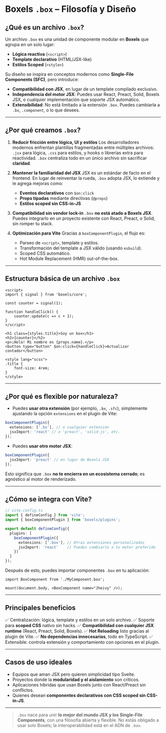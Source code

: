 # **Boxels `.box` – Filosofía y Diseño**

## **¿Qué es un archivo `.box`?**

Un archivo `.box` es una unidad de componente modular en **Boxels** que agrupa en un solo lugar:

* **Lógica reactiva** (`<script>`)
* **Template declarativo** (HTML/JSX-like)
* **Estilos Scoped** (`<style>`)

Su diseño se inspira en conceptos modernos como **Single-File Components (SFC)**, pero introduce:

* **Compatibilidad con JSX**, en lugar de un template compilado exclusivo.
* **Independencia del motor JSX**: Puedes usar React, Preact, Solid, Boxels JSX, o cualquier implementación que soporte JSX automático.
* **Extensibilidad**: No está limitado a la extensión `.box`. Puedes cambiarla a `.bx`, `.component`, o lo que desees.

---

## **¿Por qué creamos `.box`?**

1. **Reducir fricción entre lógica, UI y estilos**
   Los desarrolladores modernos enfrentan plantillas fragmentadas entre múltiples archivos: `.jsx` para lógica, `.css` para estilos, y hooks o librerías extra para reactividad. `.box` centraliza todo en un único archivo sin sacrificar **claridad**.

2. **Mantener la familiaridad del JSX**
   JSX es un estándar de facto en el frontend. En lugar de reinventar la rueda, `.box` adopta JSX, lo extiende y le agrega mejoras como:

   * **Eventos declarativos** con `$on:click`
   * **Props tipadas** mediante directivas (`@props`)
   * **Estilos scoped sin CSS-in-JS**

3. **Compatibilidad sin vendor lock-in**
   `.box` **no está atado a Boxels JSX**. Puedes integrarlo en un proyecto existente con React, Preact, o Solid, sin romper tu stack.

4. **Optimización para Vite**
   Gracias a `boxComponentPlugin`, el flujo es:

   * Parseo de `<script>`, template y estilos.
   * Transformación del template a JSX válido (usando `esbuild`).
   * Scoped CSS automático.
   * Hot Module Replacement (HMR) out-of-the-box.

---

## **Estructura básica de un archivo `.box`**

```box
<script>
import { signal } from 'boxels/core';

const counter = signal(1);

function handleClick() {
    counter.update(c => c + 1);
}
</script>

<h1 class={styles.title}>Soy un box</h1>
<h2>{counter}</h2>
<p>¡Hola! Mi nombre es {props.name}.</p>
<button type="button" $on:click={handleClick}>Actualizar contador</button>

<style lang="scss">
.title {
    font-size: 4rem;
}
</style>
```

---

## **¿Por qué es flexible por naturaleza?**

* Puedes **usar otra extensión** (por ejemplo, `.bx`, `.sfc`), simplemente ajustando la opción `extensions` en el plugin de Vite:

```ts
boxComponentPlugin({
  extensions: ['.bx'], // o cualquier extensión
  jsxImport: 'react' // o 'preact', 'solid-js', etc.
});
```

* Puedes **usar otro motor JSX**:

```ts
boxComponentPlugin({
  jsxImport: 'preact' // en lugar de Boxels JSX
});
```

Esto significa que `.box` **no te encierra en un ecosistema cerrado**; es agnóstico al motor de renderizado.

---

## **¿Cómo se integra con Vite?**

```ts
// vite.config.ts
import { defineConfig } from 'vite';
import { boxComponentPlugin } from 'boxels/plugins';

export default defineConfig({
  plugins: [
    boxComponentPlugin({
      extensions: ['.box'], // Otras extensiones personalizadas
      jsxImport: 'react'    // Puedes cambiarlo a tu motor preferido
    })
  ]
});
```

Después de esto, puedes importar componentes `.box` en tu aplicación:

```tsx
import BoxComponent from './MyComponent.box';

mount(document.body, <BoxComponent name="Jheivy" />);
```

---

## **Principales beneficios**

✅ Centralización: lógica, template y estilos en un solo archivo.
✅ Soporte para **scoped CSS** nativo sin hacks.
✅ **Compatibilidad con cualquier JSX runtime** (React, Preact, Solid, Boxels).
✅ **Hot Reloading** listo gracias al plugin de Vite.
✅ **No dependencias innecesarias**, todo en TypeScript.
✅ Extensible: controla extensión y comportamiento con opciones en el plugin.

---

## **Casos de uso ideales**

* Equipos que aman JSX pero quieren simplicidad tipo Svelte.
* Proyectos donde la **modularidad y el aislamiento** son críticos.
* Aplicaciones híbridas que usan Boxels junto con React/Preact sin conflictos.
* Quienes desean **componentes declarativos con CSS scoped sin CSS-in-JS**.

---

> `.box` nace para unir **lo mejor del mundo JSX y los Single-File Components**, con una filosofía abierta y flexible. No estás obligado a usar solo Boxels; la interoperabilidad está en el ADN de `.box`.
